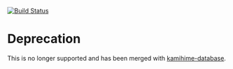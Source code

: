 [![Build Status](https://travis-ci.org/gazmull/kamihime-player.svg?branch=master)](https://travis-ci.org/gazmull/kamihime-player)
# Deprecation
This is no longer supported and has been merged with [kamihime-database](https://github.com/gazmull/kamihime-database).
